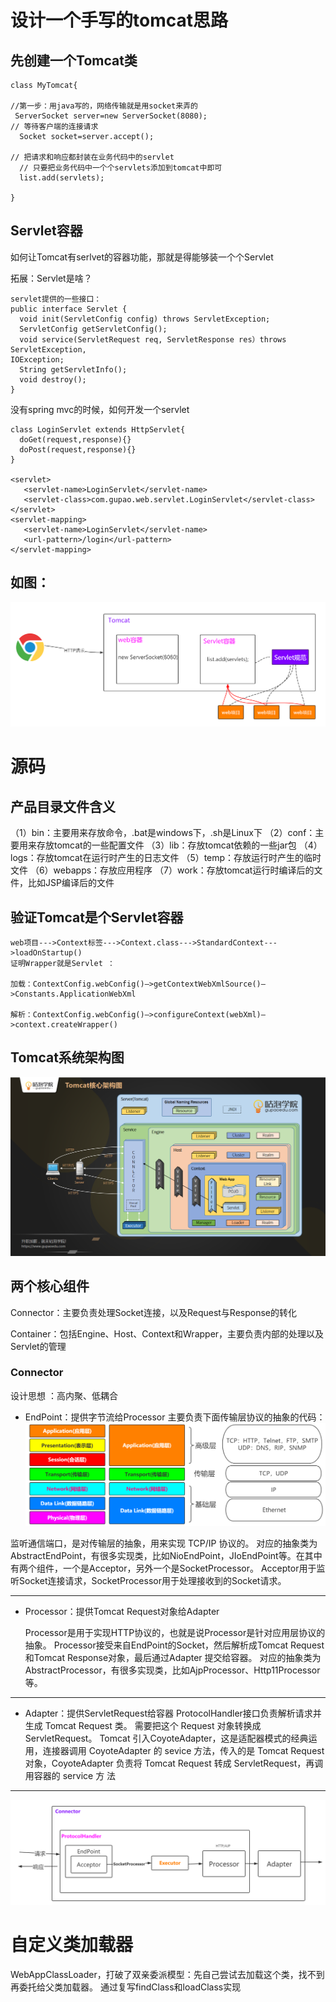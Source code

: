 # 设计一个手写的tomcat思路

## 先创建一个Tomcat类

```
class MyTomcat{    

//第一步：用java写的，网络传输就是用socket来弄的
 ServerSocket server=new ServerSocket(8080);
// 等待客户端的连接请求
  Socket socket=server.accept();

// 把请求和响应都封装在业务代码中的servlet
  // 只要把业务代码中一个个servlets添加到tomcat中即可
  list.add(servlets);

}
```

## Servlet容器

如何让Tomcat有serlvet的容器功能，那就是得能够装一个个Servlet

拓展：Servlet是啥？

```
servlet提供的一些接口：
public interface Servlet {
  void init(ServletConfig config) throws ServletException;
  ServletConfig getServletConfig();
  void service(ServletRequest req, ServletResponse res）throws ServletException,
IOException;
  String getServletInfo(); 
  void destroy();
}
```

没有spring mvc的时候，如何开发一个servlet

```
class LoginServlet extends HttpServlet{
  doGet(request,response){}
  doPost(request,response){}
}

<servlet>
   <servlet-name>LoginServlet</servlet-name>
   <servlet-class>com.gupao.web.servlet.LoginServlet</servlet-class>
</servlet>
<servlet-mapping> 
   <servlet-name>LoginServlet</servlet-name>
   <url-pattern>/login</url-pattern>
</servlet-mapping>
```

## 如图：

![image.png](./assets/image.png)

# 源码

## 产品目录文件含义

（1）bin：主要用来存放命令，.bat是windows下，.sh是Linux下
（2）conf：主要用来存放tomcat的一些配置文件
（3）lib：存放tomcat依赖的一些jar包
（4）logs：存放tomcat在运行时产生的日志文件
（5）temp：存放运行时产生的临时文件
（6）webapps：存放应用程序
（7）work：存放tomcat运行时编译后的文件，比如JSP编译后的文件

## 验证Tomcat是个Servlet容器

```
web项目--->Context标签--->Context.class--->StandardContext--->loadOnStartup()
证明Wrapper就是Servlet ：

加载：ContextConfig.webConfig()—>getContextWebXmlSource()—>Constants.ApplicationWebXml

解析：ContextConfig.webConfig()—>configureContext(webXml)—>context.createWrapper()
```

## Tomcat系统架构图

![image.png](./assets/1672649249455-image.png)

## 两个核心组件

Connector：主要负责处理Socket连接，以及Request与Response的转化

Container：包括Engine、Host、Context和Wrapper，主要负责内部的处理以及Servlet的管理

### Connector

设计思想 ：高内聚、低耦合

- EndPoint：提供字节流给Processor
  主要负责下面传输层协议的抽象的代码：
  ![image.png](./assets/1672650856592-image.png)

监听通信端口，是对传输层的抽象，用来实现 TCP/IP 协议的。
对应的抽象类为AbstractEndPoint，有很多实现类，比如NioEndPoint，JIoEndPoint等。在其中有两个组件，一个是Acceptor，另外一个是SocketProcessor。
Acceptor用于监听Socket连接请求，SocketProcessor用于处理接收到的Socket请求。

---


- Processor：提供Tomcat Request对象给Adapter
  
  Processor是用于实现HTTP协议的，也就是说Processor是针对应用层协议的抽象。
  Processor接受来自EndPoint的Socket，然后解析成Tomcat Request和Tomcat Response对象，最后通过Adapter
  提交给容器。
  对应的抽象类为AbstractProcessor，有很多实现类，比如AjpProcessor、Http11Processor等。

---


- Adapter：提供ServletRequest给容器
  ProtocolHandler接口负责解析请求并生成 Tomcat Request 类。
  需要把这个 Request 对象转换成 ServletRequest。
  Tomcat 引入CoyoteAdapter，这是适配器模式的经典运用，连接器调用 CoyoteAdapter 的 sevice 方法，传入的是
  Tomcat Request 对象，CoyoteAdapter 负责将 Tomcat Request 转成 ServletRequest，再调用容器的 service 方
  法

---
![image.png](./assets/1672651530897-image.png)

# 自定义类加载器

WebAppClassLoader，打破了双亲委派模型：先自己尝试去加载这个类，找不到再委托给父类加载器。
通过复写findClass和loadClass实现















